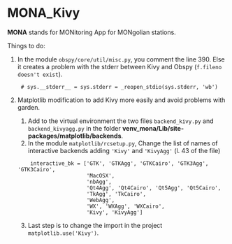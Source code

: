 # MONA_Kivy

__MONA__ stands for MONitoring App for MONgolian stations. 

Things to do:
1. In the module `obspy/core/util/misc.py`, you comment the line 390. 
   Else it creates a problem with the stderr between Kivy and Obspy (`f.fileno doesn't exist`).
   
        # sys.__stderr__ = sys.stderr = _reopen_stdio(sys.stderr, 'wb')
   
2. Matplotlib modification to add Kivy more easily and avoid problems with garden.
    1. Add to the virtual environment the two files `backend_kivy.py` and `backend_kivyagg.py` in the folder **venv_mona/Lib/site-packages/matplotlib/backends**.
    2. In the module `matplotlib/rcsetup.py`, Change the list of names of interactive backends adding `'Kivy'` and `'KivyAgg'` (l. 43 of the file)

    ```
        interactive_bk = ['GTK', 'GTKAgg', 'GTKCairo', 'GTK3Agg', 'GTK3Cairo',
                          'MacOSX',
                          'nbAgg',
                          'Qt4Agg', 'Qt4Cairo', 'Qt5Agg', 'Qt5Cairo',
                          'TkAgg', 'TkCairo',
                          'WebAgg',
                          'WX', 'WXAgg', 'WXCairo',
                          'Kivy', 'KivyAgg']
    ```
   
    3. Last step is to change the import in the project `matplotlib.use('Kivy')`.